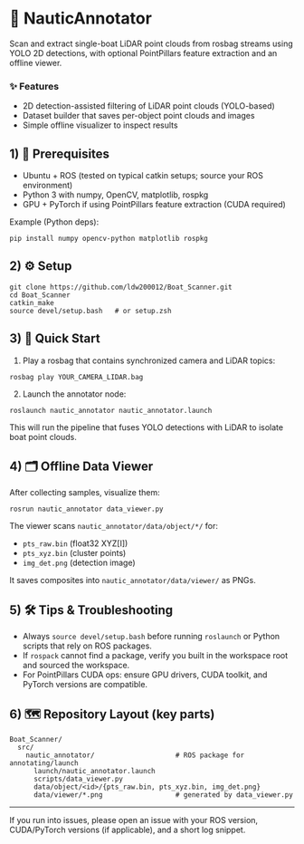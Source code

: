 # 🚢 NauticAnnotator

Scan and extract single-boat LiDAR point clouds from rosbag streams using YOLO 2D detections, with optional PointPillars feature extraction and an offline viewer.

### ✨ Features
- 2D detection-assisted filtering of LiDAR point clouds (YOLO-based)
- Dataset builder that saves per-object point clouds and images
- Simple offline visualizer to inspect results

## 1) 🧰 Prerequisites
- Ubuntu + ROS (tested on typical catkin setups; source your ROS environment)
- Python 3 with numpy, OpenCV, matplotlib, rospkg
- GPU + PyTorch if using PointPillars feature extraction (CUDA required)

Example (Python deps):
```
pip install numpy opencv-python matplotlib rospkg
```

## 2) ⚙️ Setup
```
git clone https://github.com/ldw200012/Boat_Scanner.git
cd Boat_Scanner
catkin_make
source devel/setup.bash   # or setup.zsh
```

## 3) 🚀 Quick Start
1. Play a rosbag that contains synchronized camera and LiDAR topics:
```
rosbag play YOUR_CAMERA_LIDAR.bag
```
2. Launch the annotator node:
```
roslaunch nautic_annotator nautic_annotator.launch
```

This will run the pipeline that fuses YOLO detections with LiDAR to isolate boat point clouds.

## 4) 🗂️ Offline Data Viewer
After collecting samples, visualize them:
```
rosrun nautic_annotator data_viewer.py
```
The viewer scans `nautic_annotator/data/object/*/` for:
- `pts_raw.bin` (float32 XYZ[I])
- `pts_xyz.bin` (cluster points)
- `img_det.png` (detection image)

It saves composites into `nautic_annotator/data/viewer/` as PNGs.

## 5) 🛠️ Tips & Troubleshooting
- Always `source devel/setup.bash` before running `roslaunch` or Python scripts that rely on ROS packages.
- If `rospack` cannot find a package, verify you built in the workspace root and sourced the workspace.
- For PointPillars CUDA ops: ensure GPU drivers, CUDA toolkit, and PyTorch versions are compatible.

## 6) 🗺️ Repository Layout (key parts)
```
Boat_Scanner/
  src/
    nautic_annotator/                    # ROS package for annotating/launch
      launch/nautic_annotator.launch
      scripts/data_viewer.py
      data/object/<id>/{pts_raw.bin, pts_xyz.bin, img_det.png}
      data/viewer/*.png                  # generated by data_viewer.py
```

---

If you run into issues, please open an issue with your ROS version, CUDA/PyTorch versions (if applicable), and a short log snippet.